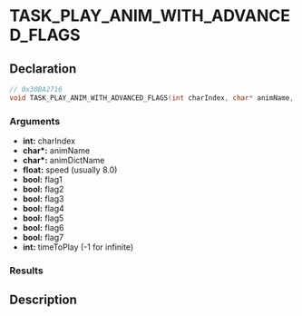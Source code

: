 # TASK_PLAY_ANIM_WITH_ADVANCED_FLAGS

## Declaration
```cpp
// 0x30BA2716
void TASK_PLAY_ANIM_WITH_ADVANCED_FLAGS(int charIndex, char* animName, char* animDictName, float speed, bool flag1, bool flag2, bool flag3, bool flag4, bool flag5, bool flag6, bool flag7, int timeToPlay);
```

### Arguments
- **int:** charIndex
- **char\*:** animName
- **char\*:** animDictName
- **float:** speed (usually 8.0)
- **bool:** flag1
- **bool:** flag2
- **bool:** flag3
- **bool:** flag4
- **bool:** flag5
- **bool:** flag6
- **bool:** flag7
- **int:** timeToPlay (-1 for infinite)

### Results

## Description
